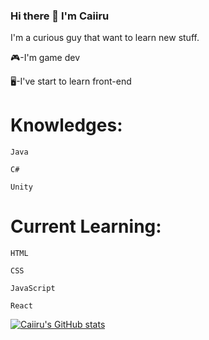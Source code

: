 ### Hi there 👋 I'm Caiiru

I'm a curious guy that want to learn new stuff.

🎮-I'm game dev

🖥️-I've start to learn front-end

# Knowledges:
``Java``

``C#``

``Unity``

# Current Learning:
``HTML``

``CSS``

``JavaScript``

``React``



[![Caiiru's GitHub stats](https://github-readme-stats.vercel.app/api?username=caiiru&theme=dracula)](https://github.com/anuraghazra/github-readme-stats)
